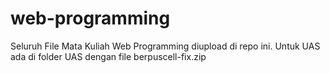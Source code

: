 # web-programming
Seluruh File Mata Kuliah Web Programming diupload di repo ini. Untuk UAS ada di folder UAS dengan file berpuscell-fix.zip
